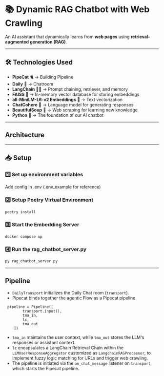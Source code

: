 # 📚 Dynamic RAG Chatbot with Web Crawling

An AI assistant that dynamically learns from **web pages** using **retrieval-augmented generation (RAG)**.  

---

## 🛠️ Technologies Used
- **PipeCat** 🐈 → Building Pipeline
- **Daily** 💬 → Chatroom
- **LangChain** 🦜🔗 → Prompt chaining, retriever, and memory  
- **FAISS** 🏪 → In-memory vector database for storing embeddings  
- **all-MiniLM-L6-v2  Embeddings** 🤖 → Text vectorization  
- **ChatCohere** 🧠 → Language model for generating responses  
- **BeautifulSoup** 🍜 → Web scraping for learning new knowledge  
- **Python** 🐍 → The foundation of our AI chatbot  

---
## Architecture


---

## 📥 Setup

### 1️⃣ Set up environment variables
Add config in .env (.env_example for reference)

### 2️⃣ Setup Poetry Virtual Environment
```bash
poetry install
```

### 3️⃣ Start the Embedding Server
```
docker compose up
```

### 4️⃣ Run the rag_chatbot_server.py
```bash
py rag_chatbot_server.py
```

---

## Pipeline

- ```DailyTransport``` initializes the Daily Chat room (```transport```).
- Pipecat binds together the agentic Flow as a Pipecat pipeline.
```
 pipeline = Pipeline([
        transport.input(),
        tma_in,
        lc,
        tma_out
    ])
```
- ```tma_in``` maintains the user context, while ```tma_out``` stores the LLM's responses or assistant context.
- ```lc``` encapsulates a LangChain Retrieval Chain within the ```LLMUserResponseAggregator``` customized as ```LangchainRAGProcessor```, to implement fuzzy logic matching for URLs and trigger web crawling.
- The pipeline is initiated via the ```on_chat_message``` listener on ```transport```, which starts the Pipecat pipeline.

